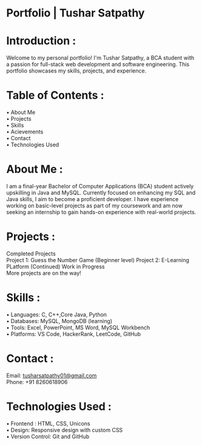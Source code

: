 # Portfolio | Tushar Satpathy<br>

# Introduction : <br>
Welcome to my personal portfolio! I'm Tushar Satpathy, a BCA student with a passion for full-stack web development and software engineering. This portfolio showcases my skills, projects, and experience. <br>

# Table of Contents : <br>
• About Me<br>
• Projects<br>
• Skills<br>
• Acievements<br>
• Contact<br>
• Technologies Used<br>

# About Me : <br>
I am a final-year Bachelor of Computer Applications (BCA) student actively upskilling in Java and MySQL. Currently focused on enhancing my SQL and Java skills, I aim to become a proficient developer. I have experience working on basic-level projects as part of my coursework and am now seeking an internship to gain hands-on experience with real-world projects.

# Projects : <br>
Completed Projects<br>
Project 1: Guess the Number Game (Beginner level)
Project 2: E-Learning PLatform (Continued)
Work in Progress<br>
More projects are on the way!<br>

# Skills : <br>
• Languages: C, C++,Core Java, Python<br>
• Databases: MySQL, MongoDB (learning)<br>
• Tools: Excel, PowerPoint, MS Word, MySQL Workbench<br>
• Platforms: VS Code, HackerRank, LeetCode, GitHub<br>

# Contact : <br>
Email: tusharsatpathy01@gmail.com<br>
Phone: +91 8260618906<br>

# Technologies Used : <br>
• Frontend : HTML, CSS, Unicons<br>
• Design: Responsive design with custom CSS<br>
• Version Control: Git and GitHub<br>
